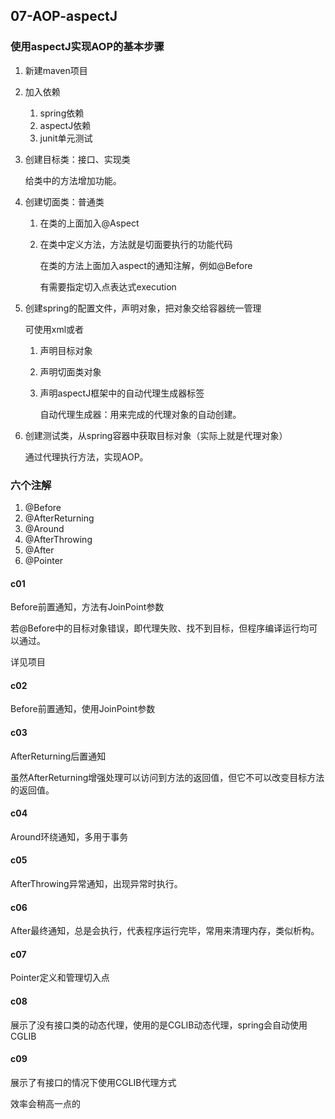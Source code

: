 ## 07-AOP-aspectJ

### 使用aspectJ实现AOP的基本步骤

1. 新建maven项目
   
2. 加入依赖
   
    1. spring依赖
    2. aspectJ依赖
    3. junit单元测试
    
3. 创建目标类：接口、实现类

    给类中的方法增加功能。

4. 创建切面类：普通类

    1. 在类的上面加入@Aspect
    2. 在类中定义方法，方法就是切面要执行的功能代码 
       
        在类的方法上面加入aspect的通知注解，例如@Before
        
        有需要指定切入点表达式execution
    
5. 创建spring的配置文件，声明对象，把对象交给容器统一管理

    可使用xml或者<bean>
    1. 声明目标对象
    2. 声明切面类对象
    3. 声明aspectJ框架中的自动代理生成器标签
        
        自动代理生成器：用来完成的代理对象的自动创建。
    
6. 创建测试类，从spring容器中获取目标对象（实际上就是代理对象）

    通过代理执行方法，实现AOP。

### 六个注解

1. @Before
2. @AfterReturning
3. @Around
4. @AfterThrowing
5. @After
6. @Pointer

#### c01

Before前置通知，方法有JoinPoint参数

若@Before中的目标对象错误，即代理失败、找不到目标，但程序编译运行均可以通过。

详见项目

#### c02

Before前置通知，使用JoinPoint参数

#### c03

AfterReturning后置通知

虽然AfterReturning增强处理可以访问到方法的返回值，但它不可以改变目标方法的返回值。

#### c04

Around环绕通知，多用于事务

#### c05

AfterThrowing异常通知，出现异常时执行。

#### c06

After最终通知，总是会执行，代表程序运行完毕，常用来清理内存，类似析构。

#### c07

Pointer定义和管理切入点

#### c08

展示了没有接口类的动态代理，使用的是CGLIB动态代理，spring会自动使用CGLIB

#### c09

展示了有接口的情况下使用CGLIB代理方式

效率会稍高一点的